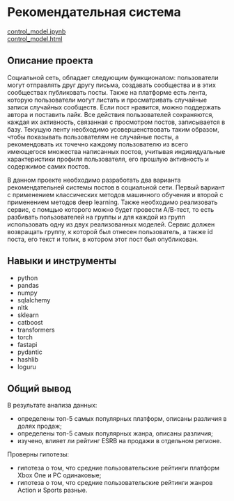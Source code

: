 # Рекомендательная система

[control_model.ipynb](control_model.ipynb)\
[control_model.html](http://htmlpreview.github.io/?https://github.com/ilyaapa/map/blob/main/Recomendation%20System/control_model.html)


## Описание проекта

Социальной сеть, обладает следующим функционалом: пользователи могут отправлять друг другу письма, создавать сообщества и в этих сообществах публиковать посты.
Также на платформе есть лента, которую пользователи могут листать и просматривать случайные записи случайных сообществ. Если пост нравится, можно поддержать автора и поставить лайк. 
Все действия пользователей сохраняются, каждая их активность, связанная с просмотром постов, записывается в базу.
Текущую ленту необходимо усовершенствовать таким образом, чтобы показывать пользователям не случайные посты, а рекомендовать их точечно каждому пользователю из всего имеющегося множества написанных постов,
учитывая индивидуальные характеристики профиля пользователя, его прошлую активность и содержимое самих постов.

В данном проекте необходимо разработать два варианта рекомендательней системы постов в социальной сети. Первый вариант с применением классических методов машинного обучения и второй с применением методов deep learning.
Также необходимо реализовать сервис,  с помщью которого можно будет провести А/В-тест, то есть разбивать пользователей на группы и для каждой из групп использовать одну из двух реализованных моделей. 
Сервис должен возвращать группу, к которой был отнесен пользователь, а также id поста, его текст и топик, в котором этот пост был опубликован.

## Навыки и инструменты

- python
- pandas
- numpy
- sqlalchemy
- nltk
- sklearn
- catboost
- transformers
- torch
- fastapi
- pydantic
- hashlib
- loguru


## Общий вывод

В результате анализа данных:
- определены топ-5 самых популярных платформ, описаны различия в долях продаж;
- определены топ-5 самых популярных жанра, описаны различия;
- изучено, влияет ли рейтинг ESRB на продажи в отдельном регионе.

Проверны гипотезы:
- гипотеза о том, что средние пользовательские рейтинги платформ Xbox One и PC одинаковые;
- гипотеза о том, что средние пользовательские рейтинги жанров Action и Sports разные.
